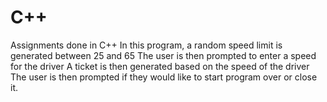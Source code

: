 # C++
Assignments done in C++
In this program, a random speed limit is generated between 25 and 65
The user is then prompted to enter a speed for the driver
A ticket is then generated based on the speed of the driver
The user is then prompted if they would like to start program over or close it.
